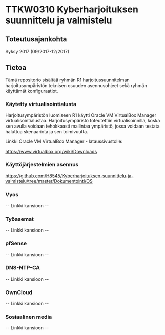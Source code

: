 # TTKW0310 Kyberharjoituksen suunnittelu ja valmistelu


## Toteutusajankohta

Syksy 2017 (09/2017-12/2017)

## Tietoa

Tämä repositorio sisältää ryhmän R1 harjoitussuunnitelman harjoitusympäristön teknisen osuuden asennusohjeet sekä ryhmän käyttämät konfiguraatiot.

### Käytetty virtualisointialusta

Harjoitusympäristön luomiseen R1 käytti Oracle VM VirtualBox Manager virtualisointialustaa. Harjoitusympäristö toteutettiin virtualisoinnilla, koska sen avulla voidaan tehokkaasti mallintaa ympäristö, jossa voidaan testata haluttua skenaariota ja sen toimivuutta.

Linkki Oracle VM VirtualBox Manager - lataussivustolle:

https://www.virtualbox.org/wiki/Downloads


### Käyttöjärjestelmien asennus

https://github.com/H8545/Kyberharjoituksen-suunnittelu-ja-valmistelu/tree/master/Dokumentointi/OS

### Vyos

-- Linkki kansioon --

### Työasemat

-- Linkki kansioon --

### pfSense

-- Linkki kansioon --

### DNS-NTP-CA

-- Linkki kansioon --

### OwnCloud

-- Linkki kansioon --

### Sosiaalinen media

-- Linkki kansioon --
